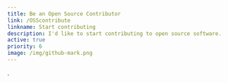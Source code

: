 ```yaml
---
title: Be an Open Source Contributor
link: /OSScontribute
linkname: Start contributing
description: I'd like to start contributing to open source software.
active: true
priority: 6
image: /img/github-mark.png
---
```

.
